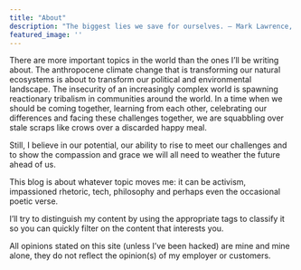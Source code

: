 ```yaml
---
title: "About"
description: "The biggest lies we save for ourselves. ― Mark Lawrence, Prince of Thorns"
featured_image: ''
---
```


There are more important topics in the world than the ones I’ll be writing about. The anthropocene climate change that is transforming our natural ecosystems is about to transform our political and environmental landscape. The insecurity of an increasingly complex world is spawning reactionary tribalism in communities around the world. In a time when we should be coming together, learning from each other, celebrating our differences and facing these challenges together, we are squabbling over stale scraps like crows over a discarded happy meal.

Still, I believe in our potential, our ability to rise to meet our challenges and to show the compassion and grace we will all need to weather the future ahead of us.

This blog is about whatever topic moves me: it can be activism, impassioned rhetoric, tech, philosophy and perhaps even the occasional poetic verse.

I’ll try to distinguish my content by using the appropriate tags to classify it so you can quickly filter on the content that interests you.

All opinions stated on this site (unless I’ve been hacked) are mine and mine alone, they do not reflect the opinion(s) of my employer or customers.